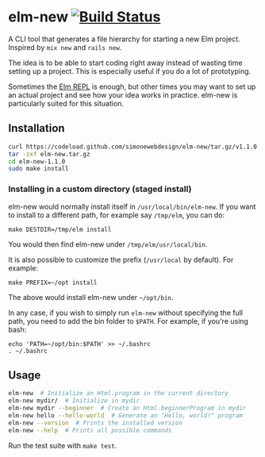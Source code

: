 # elm-new [![Build Status](https://travis-ci.org/simonewebdesign/elm-new.svg?branch=master)](https://travis-ci.org/simonewebdesign/elm-new)

A CLI tool that generates a file hierarchy for starting a new Elm project. Inspired by `mix new` and `rails new`.

The idea is to be able to start coding right away instead of wasting time setting up a project. This is especially useful if you do a lot of prototyping.

Sometimes the [Elm REPL](https://github.com/elm-lang/elm-repl) is enough, but other times you may want to set up an actual project and see how your idea works in practice. elm-new is particularly suited for this situation.



## Installation

```bash
curl https://codeload.github.com/simonewebdesign/elm-new/tar.gz/v1.1.0 > elm-new.tar.gz
tar -zxf elm-new.tar.gz
cd elm-new-1.1.0
sudo make install
```

### Installing in a custom directory (staged install)

elm-new would normally install itself in `/usr/local/bin/elm-new`. If you want to install to a different path, for example say `/tmp/elm`, you can do:

    make DESTDIR=/tmp/elm install

You would then find elm-new under `/tmp/elm/usr/local/bin`.

It is also possible to customize the prefix (`/usr/local` by default). For example:

    make PREFIX=~/opt install

The above would install elm-new under `~/opt/bin`.

In any case, if you wish to simply run `elm-new` without specifying the full path, you need to add the bin folder to `$PATH`. For example, if you're using bash:

    echo 'PATH=~/opt/bin:$PATH' >> ~/.bashrc
    . ~/.bashrc

## Usage

```bash
elm-new  # Initialize an Html.program in the current directory
elm-new mydir/  # Initialize in mydir
elm-new mydir --beginner  # Create an Html.beginnerProgram in mydir
elm-new hello --hello-world  # Generate an "Hello, world!" program
elm-new --version  # Prints the installed version
elm-new --help  # Prints all possible commands
```

Run the test suite with `make test`.
